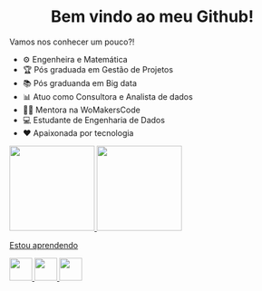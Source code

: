 <h1 align="center"> Bem vindo ao meu Github! </h1>

Vamos nos conhecer um pouco?! 
- ⚙ Engenheira e Matemática
- 🏆 Pós graduada em Gestão de Projetos
- 📚 Pós graduanda em Big data
- 📊 Atuo como Consultora e Analista de dados
- 👩‍🏫 Mentora na WoMakersCode
- 💻 Estudante de Engenharia de Dados
- ♥ Apaixonada por tecnologia

<div>
<a href="https://github.com/Therezaclm">
<img height="150em" src="https://github-readme-stats.vercel.app/api/top-langs/?username=Therezaclm&layout=compact&langs_count=7&theme=tokyonight"/>
<img height="150em" src="https://github-readme-stats.vercel.app/api?username=Therezaclm&show_icons=true&theme=tokyonight&include_all_commits=true&count_private=true"/>
</div>


Estou aprendendo

<img src="https://cdn.jsdelivr.net/gh/devicons/devicon/icons/mysql/mysql-original.svg" width="40" height="40"/> <img src="https://cdn.jsdelivr.net/gh/devicons/devicon/icons/python/python-original.svg" width="40" height="40"/> <img src="https://cdn.jsdelivr.net/gh/devicons/devicon/icons/r/r-original.svg" width="40" height="40"/> 

